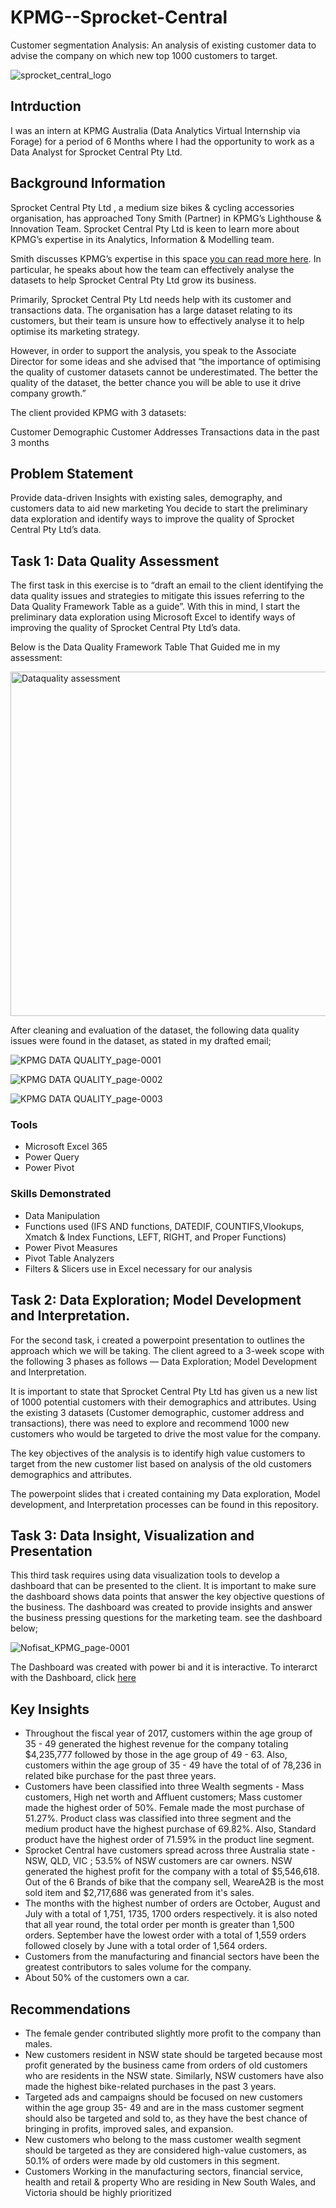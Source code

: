 # KPMG--Sprocket-Central
Customer segmentation Analysis: An analysis of existing customer data to advise the company on which new top 1000 customers to target.

![sprocket_central_logo](https://github.com/NofisatAdegbenro/KPMG--Sprocket-Central/assets/146222025/8df2e896-ba3d-4f42-921b-01623b6d430e)


## Intrduction
I was an intern at KPMG Australia (Data Analytics Virtual Internship via Forage) for a period of 6 Months where I had the opportunity to work as a Data Analyst for Sprocket Central Pty Ltd.

## Background Information
Sprocket Central Pty Ltd , a medium size bikes & cycling accessories organisation, has approached Tony Smith (Partner) in KPMG’s Lighthouse & Innovation Team. Sprocket Central Pty Ltd  is keen to learn more about KPMG’s expertise in its Analytics, Information & Modelling team. 

Smith discusses KPMG’s expertise in this space [you can read more here](https://kpmg.com/au/en/home/services/advisory/management-consulting/digital/data-analytics-modelling.html). In particular, he speaks about how the team can effectively analyse the datasets to help Sprocket Central Pty Ltd grow its business.

Primarily, Sprocket Central Pty Ltd needs help with its customer and transactions data. The organisation has a large dataset relating to its customers, but their team is unsure how to effectively analyse it to help optimise its marketing strategy. 

However, in order to support the analysis, you speak to the Associate Director for some ideas and she advised that “the importance of optimising the quality of customer datasets cannot be underestimated. The better the quality of the dataset, the better chance you will be able to use it drive company growth.”

The client provided KPMG with 3 datasets:

Customer Demographic 
Customer Addresses
Transactions data in the past 3 months

## Problem Statement
Provide data-driven Insights with existing sales, demography, and customers data to aid new marketing You decide to start the preliminary data exploration and identify ways to improve the quality of Sprocket Central Pty Ltd’s data.

## Task 1: Data Quality Assessment
The first task in this exercise is to “draft an email to the client identifying the data quality issues and strategies to mitigate this issues referring to the Data Quality Framework Table as a guide”. With this in mind, I start the preliminary data exploration using Microsoft Excel to identify ways of improving the quality of Sprocket Central Pty Ltd’s data.

Below is the Data Quality Framework Table That Guided me in my assessment:

<img width="551" alt="Dataquality assessment" src="https://github.com/NofisatAdegbenro/KPMG--Sprocket-Central/assets/146222025/9b4a9940-40a5-48fe-a3e7-bef64ac3e52c">

After cleaning and evaluation of the dataset, the following data quality issues were found in the dataset, as stated in my drafted email;

![KPMG DATA QUALITY_page-0001](https://github.com/NofisatAdegbenro/KPMG--Sprocket-Central/assets/146222025/c90af5d4-b8a0-4fdc-ac4d-1302fb11adc9)

![KPMG DATA QUALITY_page-0002](https://github.com/NofisatAdegbenro/KPMG--Sprocket-Central/assets/146222025/bae42d94-3e89-4309-90b0-72dc592d43d9)

![KPMG DATA QUALITY_page-0003](https://github.com/NofisatAdegbenro/KPMG--Sprocket-Central/assets/146222025/1c14840c-acaa-47c0-9141-5e6f62a71e62)

### Tools
- Microsoft Excel 365
- Power Query
- Power Pivot

### Skills Demonstrated
- Data Manipulation
- Functions used (IFS AND functions, DATEDIF, COUNTIFS,Vlookups, Xmatch & Index Functions, LEFT, RIGHT, and Proper Functions)
- Power Pivot Measures
- Pivot Table Analyzers
- Filters & Slicers use in Excel necessary for our analysis

## Task 2: Data Exploration; Model Development and Interpretation.
For the second task, i created a powerpoint presentation to outlines the approach which we will be taking. The client agreed to a 3-week scope with the following 3 phases as follows — Data Exploration; Model Development and Interpretation.

It is important to state that Sprocket Central Pty Ltd has given us a new list of 1000 potential customers with their demographics and attributes. Using the existing 3 datasets (Customer demographic, customer address and transactions), there was need to explore and recommend 1000 new customers who would be targeted to drive the most value for the company. 

The key objectives of the analysis is to identify high value customers to target from the new customer list based on analysis of the old customers demographics and attributes.

The powerpoint slides that i created containing my Data exploration, Model development, and Interpretation processes can be found in this repository.

## Task 3: Data Insight, Visualization and Presentation
This third task requires using data visualization tools to develop a dashboard that can be presented to the client. It is important to make sure the dashboard shows data points that answer the key objective questions of the business. The dashboard was created to provide insights and answer the business pressing questions for the marketing team. see the dashboard below;

![Nofisat_KPMG_page-0001](https://github.com/NofisatAdegbenro/KPMG--Sprocket-Central/assets/146222025/ce2c0b7a-acd3-46fe-a3c0-daf0c294e6de)

The Dashboard was created with power bi and it is interactive. To interarct with the Dashboard, click [here](https://app.powerbi.com/view?r=eyJrIjoiZDMwMTNiMWUtZTRlZC00NjZiLTk2MzMtZjgzMGZjOWZjMGZmIiwidCI6IjE4YWE1MWIzLWRiYzAtNGE1Zi1hODExLTMzZmQyMDQ2ZWFjZiJ9)


## Key Insights
- Throughout the fiscal year of 2017, customers within the age group of 35 - 49 generated the highest revenue for the company  totaling $4,235,777 followed by those in the age group of 49 - 63. Also, customers within the age group of 35 - 49 have the  total of of 78,236 in related bike purchase for the past three years.
- Customers have been classified into three Wealth segments - Mass customers, High net worth and Affluent customers; Mass customer made the highest order of 50%. Female made the most purchase of 51.27%. Product class was classified into three segment and the medium product have the highest purchase of 69.82%. Also, Standard product have the highest order of 71.59% in the product line segment.
- Sprocket Central have customers spread across three Australia state - NSW, QLD, VIC ; 53.5% of NSW customers are car owners. NSW generated the highest profit for the company with a total of $5,546,618. Out of the 6 Brands of bike that the company sell, WeareA2B is the most sold item and  $2,717,686 was generated from it's sales.
- The months with the highest  number of orders are October, August and July with a total of 1,751, 1735, 1700 orders respectively. it is also noted that all year round, the total order per month is greater than 1,500 orders. September have the lowest order with a total of 1,559 orders followed closely by June with a total order of 1,564 orders.
- Customers from the manufacturing and financial sectors have been the greatest contributors to sales volume for the company.
- About 50% of the customers own a car. 

## Recommendations
- The female gender contributed slightly more profit to the company than males.
- New customers resident in NSW state should be targeted because most profit generated by the business came from orders of old customers who are residents in the NSW state. Similarly, NSW customers have also made the highest bike-related purchases in the past 3 years.
- Targeted ads and campaigns should be focused on new customers within the age group 35- 49 and are in the mass customer segment should also be targeted and sold to, as they have the best chance of bringing in profits, improved sales, and expansion.
- New customers who belong to the mass customer wealth segment should be targeted as they are considered high-value customers, as 50.1% of orders were made by old customers in this segment.
- Customers Working in the manufacturing sectors, financial service, health and retail & property Who are residing in New South Wales, and Victoria should be highly prioritized





